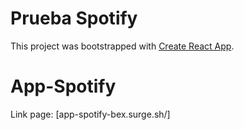 # Prueba Spotify

This project was bootstrapped with [Create React App](https://github.com/facebook/create-react-app).

# App-Spotify

Link page: [app-spotify-bex.surge.sh/] 

